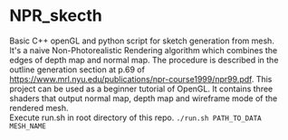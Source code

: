 # NPR_skecth 
Basic C++ openGL and python script for sketch generation from mesh.    
It's a naive Non-Photorealistic Rendering algorithm which combines the edges of depth map and normal map. The procedure is described in the outline generation section at p.69 of https://www.mrl.nyu.edu/publications/npr-course1999/npr99.pdf. This project can be used as a beginner tutorial of OpenGL. It contains three shaders that output normal map, depth map and wireframe mode of the rendered mesh.   
Execute run.sh in root directory of this repo. `./run.sh PATH_TO_DATA MESH_NAME`
